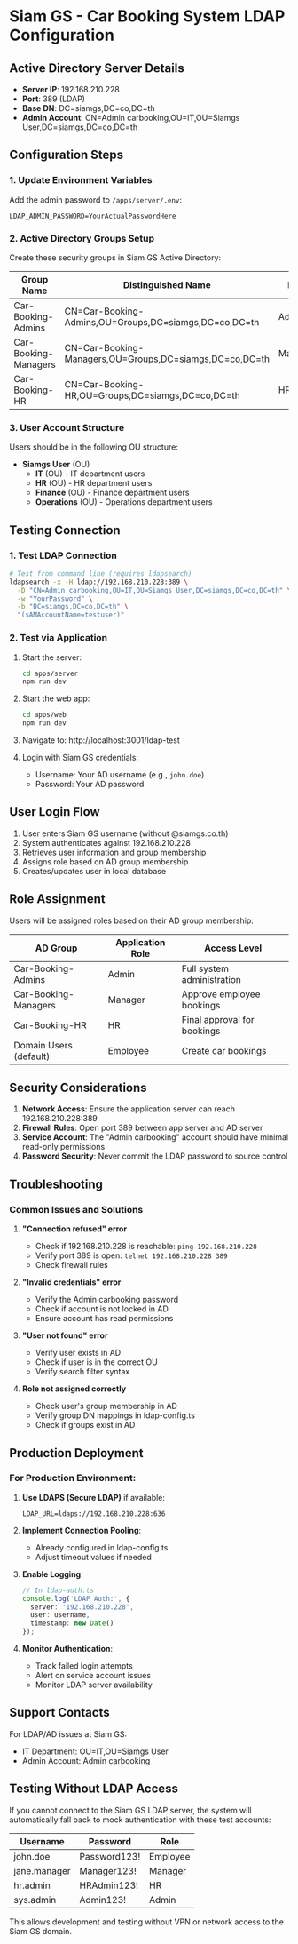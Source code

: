 # Siam GS - Car Booking System LDAP Configuration

## Active Directory Server Details

- **Server IP**: 192.168.210.228
- **Port**: 389 (LDAP)
- **Base DN**: DC=siamgs,DC=co,DC=th
- **Admin Account**: CN=Admin carbooking,OU=IT,OU=Siamgs User,DC=siamgs,DC=co,DC=th

## Configuration Steps

### 1. Update Environment Variables

Add the admin password to `/apps/server/.env`:
```env
LDAP_ADMIN_PASSWORD=YourActualPasswordHere
```

### 2. Active Directory Groups Setup

Create these security groups in Siam GS Active Directory:

| Group Name | Distinguished Name | Role |
|------------|-------------------|------|
| Car-Booking-Admins | CN=Car-Booking-Admins,OU=Groups,DC=siamgs,DC=co,DC=th | Admin |
| Car-Booking-Managers | CN=Car-Booking-Managers,OU=Groups,DC=siamgs,DC=co,DC=th | Manager |
| Car-Booking-HR | CN=Car-Booking-HR,OU=Groups,DC=siamgs,DC=co,DC=th | HR |

### 3. User Account Structure

Users should be in the following OU structure:
- **Siamgs User** (OU)
  - **IT** (OU) - IT department users
  - **HR** (OU) - HR department users
  - **Finance** (OU) - Finance department users
  - **Operations** (OU) - Operations department users

## Testing Connection

### 1. Test LDAP Connection
```bash
# Test from command line (requires ldapsearch)
ldapsearch -x -H ldap://192.168.210.228:389 \
  -D "CN=Admin carbooking,OU=IT,OU=Siamgs User,DC=siamgs,DC=co,DC=th" \
  -w "YourPassword" \
  -b "DC=siamgs,DC=co,DC=th" \
  "(sAMAccountName=testuser)"
```

### 2. Test via Application
1. Start the server:
   ```bash
   cd apps/server
   npm run dev
   ```

2. Start the web app:
   ```bash
   cd apps/web
   npm run dev
   ```

3. Navigate to: http://localhost:3001/ldap-test

4. Login with Siam GS credentials:
   - Username: Your AD username (e.g., `john.doe`)
   - Password: Your AD password

## User Login Flow

1. User enters Siam GS username (without @siamgs.co.th)
2. System authenticates against 192.168.210.228
3. Retrieves user information and group membership
4. Assigns role based on AD group membership
5. Creates/updates user in local database

## Role Assignment

Users will be assigned roles based on their AD group membership:

| AD Group | Application Role | Access Level |
|----------|-----------------|--------------|
| Car-Booking-Admins | Admin | Full system administration |
| Car-Booking-Managers | Manager | Approve employee bookings |
| Car-Booking-HR | HR | Final approval for bookings |
| Domain Users (default) | Employee | Create car bookings |

## Security Considerations

1. **Network Access**: Ensure the application server can reach 192.168.210.228:389
2. **Firewall Rules**: Open port 389 between app server and AD server
3. **Service Account**: The "Admin carbooking" account should have minimal read-only permissions
4. **Password Security**: Never commit the LDAP password to source control

## Troubleshooting

### Common Issues and Solutions

1. **"Connection refused" error**
   - Check if 192.168.210.228 is reachable: `ping 192.168.210.228`
   - Verify port 389 is open: `telnet 192.168.210.228 389`
   - Check firewall rules

2. **"Invalid credentials" error**
   - Verify the Admin carbooking password
   - Check if account is not locked in AD
   - Ensure account has read permissions

3. **"User not found" error**
   - Verify user exists in AD
   - Check if user is in the correct OU
   - Verify search filter syntax

4. **Role not assigned correctly**
   - Check user's group membership in AD
   - Verify group DN mappings in ldap-config.ts
   - Check if groups exist in AD

## Production Deployment

### For Production Environment:

1. **Use LDAPS (Secure LDAP)** if available:
   ```env
   LDAP_URL=ldaps://192.168.210.228:636
   ```

2. **Implement Connection Pooling**:
   - Already configured in ldap-config.ts
   - Adjust timeout values if needed

3. **Enable Logging**:
   ```typescript
   // In ldap-auth.ts
   console.log('LDAP Auth:', {
     server: '192.168.210.228',
     user: username,
     timestamp: new Date()
   });
   ```

4. **Monitor Authentication**:
   - Track failed login attempts
   - Alert on service account issues
   - Monitor LDAP server availability

## Support Contacts

For LDAP/AD issues at Siam GS:
- IT Department: OU=IT,OU=Siamgs User
- Admin Account: Admin carbooking

## Testing Without LDAP Access

If you cannot connect to the Siam GS LDAP server, the system will automatically fall back to mock authentication with these test accounts:

| Username | Password | Role |
|----------|----------|------|
| john.doe | Password123! | Employee |
| jane.manager | Manager123! | Manager |
| hr.admin | HRAdmin123! | HR |
| sys.admin | Admin123! | Admin |

This allows development and testing without VPN or network access to the Siam GS domain.